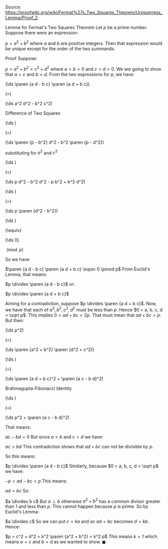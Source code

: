 # 

Source: https://proofwiki.org/wiki/Fermat%27s_Two_Squares_Theorem/Uniqueness_Lemma/Proof_2

Lemma for Fermat's Two Squares Theorem
Let $p$ be a prime number.
Suppose there were an expression:

$p = a^2 + b^2$
where $a$ and $b$ are positive integers.
Then that expression would be unique except for the order of the two summands.


Proof
Suppose:

$p = a^2 + b^2 = c^2 + d^2$
where $a > b > 0$ and $c > d > 0$.
We are going to show that $a = c$ and $b = d$.
From the two expressions for $p$, we have:














\(\ds \paren {a d - b c} \paren {a d + b c}\)

\(=\)







\(\ds a^2 d^2 - b^2 c^2\)





Difference of Two Squares














\(\ds \)

\(=\)







\(\ds \paren {p - b^2} d^2 - b^2 \paren {p - d^2}\)





substituting for $a^2$ and $c^2$














\(\ds \)

\(=\)







\(\ds p d^2 - b^2 d^2 - p b^2 + b^2 d^2\)




















\(\ds \)

\(=\)







\(\ds p \paren {d^2 - b^2}\)




















\(\ds \)

\(\equiv\)







\(\ds 0\)





$\pmod p$



So we have:

$\paren {a d - b c} \paren {a d + b c} \equiv 0 \pmod p$
From Euclid's Lemma, that means:

$p \divides \paren {a d - b c}$
or:

$p \divides \paren {a d + b c}$

Aiming for a contradiction, suppose $p \divides \paren {a d + b c}$.
Now, we have that each of $a^2, b^2, c^2, d^2$ must be less than $p$.
Hence $0 < a, b, c, d < \sqrt p$.
This implies $0 < a d + b c < 2 p$.
That must mean that $a d + b c = p$.
But then:














\(\ds p^2\)

\(=\)







\(\ds \paren {a^2 + b^2} \paren {d^2 + c^2}\)




















\(\ds \)

\(=\)







\(\ds \paren {a d + b c}^2 + \paren {a c - b d}^2\)





Brahmagupta-Fibonacci Identity














\(\ds \)

\(=\)







\(\ds p^2 + \paren {a c - b d}^2\)









That means:

$a c - b d = 0$
But since $a > b$ and $c > d$ we have:

$a c > b d$
This contradiction shows that $a d + b c$ can not be divisible by $p$.

So this means:

$p \divides \paren {a d - b c}$
Similarly, because $0 < a, b, c, d < \sqrt p$ we have:

$-p < a d - b c < p$
This means:

$a d = b c$
So:

$a \divides b c$
But $a \perp b$ otherwise $a^2 + b^2$ has a common divisor greater than $1$ and less than $p$.
This cannot happen because $p$ is prime.
So by Euclid's Lemma:

$a \divides c$
So we can put $c = k a$ and so $a d = b c$ becomes $d = k b$.
Hence:

$p = c^2 + d^2 = k^2 \paren {a^2 + b^2} = k^2 p$
This means $k = 1$ which means $a = c$ and $b = d$ as we wanted to show.
$\blacksquare$





